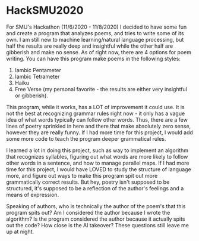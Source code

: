 # HackSMU2020
For SMU's Hackathon (11/6/2020 - 11/8/2020) I decided to have some fun and create a program that analyzes poems, and tries to write some of its own. I am still new to machine learning/natural language processing, but half the results are really deep and insightful while the other half are gibberish and make no sense. As of right now, there are 4 options for poem writing. You can have this program make poems in the following styles:

1. Iambic Pentameter
2. Iambic Tetrameter
3. Haiku
4. Free Verse (my personal favorite - the results are either very insightful or gibberish).

This program, while it works, has a LOT of improvement it could use. It is not the best at recognizing grammar rules right now - it only has a vague idea of what words typically can follow other words. Thus, there are a few lines of poetry sprinkled in here and there that make absolutely zero sense, however they are really funny. If I had more time for this project, I would add some more code to teach the program deeper grammatical rules.

I learned a lot in doing this project, such as way to implement an algorithm that recognizes syllables, figuring out what words are more likely to follow other words in a sentence, and how to manage parallel maps. If I had more time for this project, I would have LOVED to study the structure of language more, and figure out ways to make this program spit out more grammatically correct results. But hey, poetry isn't supposed to be structured, it's supposed to be a reflection of the author's feelings and a means of expression.

Speaking of authors, who is technically the author of the poem's that this program spits out? Am I considered the author because I wrote the algorithm? Is the program considered the author because it actually spits out the code? How close is the AI takeover? These questions still leave me up at night.
